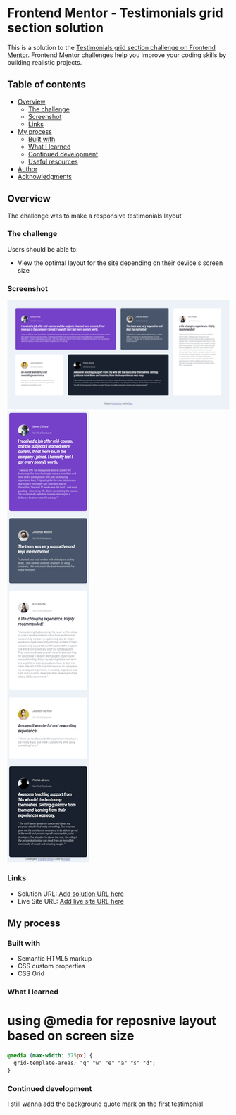 # Frontend Mentor - Testimonials grid section solution

This is a solution to the [Testimonials grid section challenge on Frontend Mentor](https://www.frontendmentor.io/challenges/testimonials-grid-section-Nnw6J7Un7). Frontend Mentor challenges help you improve your coding skills by building realistic projects.

## Table of contents

- [Overview](#overview)
  - [The challenge](#the-challenge)
  - [Screenshot](#screenshot)
  - [Links](#links)
- [My process](#my-process)
  - [Built with](#built-with)
  - [What I learned](#what-i-learned)
  - [Continued development](#continued-development)
  - [Useful resources](#useful-resources)
- [Author](#author)
- [Acknowledgments](#acknowledgments)

## Overview

The challenge was to make a responsive testimonials layout

### The challenge

Users should be able to:

- View the optimal layout for the site depending on their device's screen size

### Screenshot

![](./design/solution/desktop.png)
![](./design/solution/mobile.png)

### Links

- Solution URL: [Add solution URL here](https://your-solution-url.com)
- Live Site URL: [Add live site URL here](https://your-live-site-url.com)

## My process

### Built with

- Semantic HTML5 markup
- CSS custom properties
- CSS Grid

### What I learned

# using @media for reposnive layout based on screen size

```css
@media (max-width: 375px) {
  grid-template-areas: "q" "w" "e" "a" "s" "d";
}
```

### Continued development

I still wanna add the background quote mark on the first testimonial

